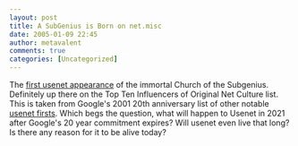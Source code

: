 ```yaml
---
layout: post
title: A SubGenius is Born on net.misc
date: 2005-01-09 22:45
author: metavalent
comments: true
categories: [Uncategorized]
---
```

The <a href="http://groups-beta.google.com/group/net.misc/msg/a76a83d6f2f51989">first usenet appearance</a> of the immortal Church of the Subgenius.  Definitely up there on the Top Ten Influencers of Original Net Culture list.  This is taken from Google's 2001 20th anniversary list of other notable <a href="http://www.google.com/googlegroups/archive_announce_20.html">usenet firsts</a>.  Which begs the question, what will happen to Usenet in 2021 after Google's 20 year commitment expires?  Will usenet even live that long?  Is there any reason for it to be alive today?
